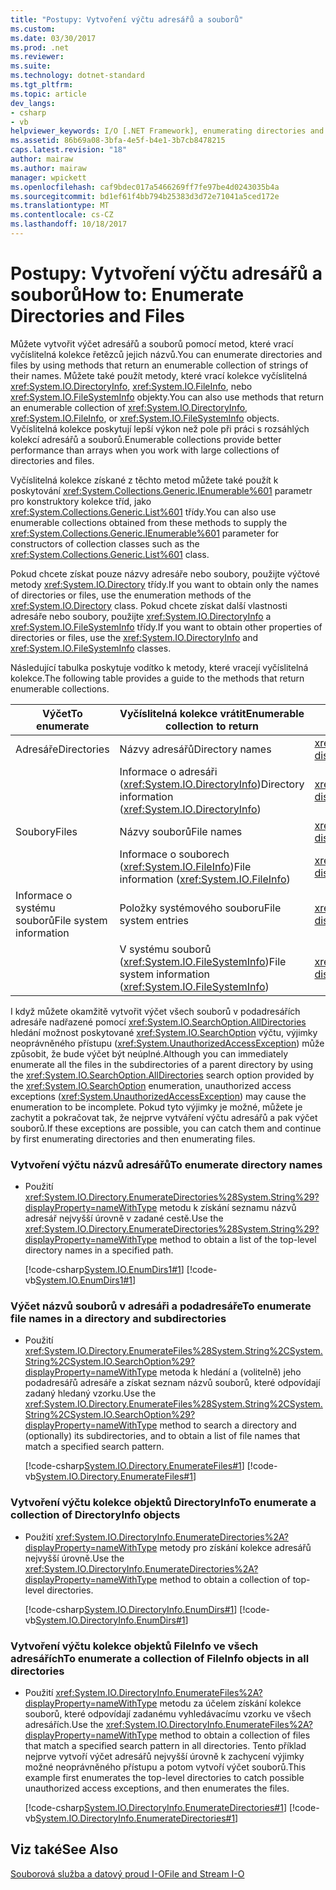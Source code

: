 ```yaml
---
title: "Postupy: Vytvoření výčtu adresářů a souborů"
ms.custom: 
ms.date: 03/30/2017
ms.prod: .net
ms.reviewer: 
ms.suite: 
ms.technology: dotnet-standard
ms.tgt_pltfrm: 
ms.topic: article
dev_langs:
- csharp
- vb
helpviewer_keywords: I/O [.NET Framework], enumerating directories and files
ms.assetid: 86b69a08-3bfa-4e5f-b4e1-3b7cb8478215
caps.latest.revision: "18"
author: mairaw
ms.author: mairaw
manager: wpickett
ms.openlocfilehash: caf9bdec017a5466269ff7fe97be4d0243035b4a
ms.sourcegitcommit: bd1ef61f4bb794b25383d3d72e71041a5ced172e
ms.translationtype: MT
ms.contentlocale: cs-CZ
ms.lasthandoff: 10/18/2017
---
```

# <a name="how-to-enumerate-directories-and-files"></a><span data-ttu-id="a1df3-102">Postupy: Vytvoření výčtu adresářů a souborů</span><span class="sxs-lookup"><span data-stu-id="a1df3-102">How to: Enumerate Directories and Files</span></span>
<span data-ttu-id="a1df3-103">Můžete vytvořit výčet adresářů a souborů pomocí metod, které vrací vyčíslitelná kolekce řetězců jejich názvů.</span><span class="sxs-lookup"><span data-stu-id="a1df3-103">You can enumerate directories and files by using methods that return an enumerable collection of strings of their names.</span></span> <span data-ttu-id="a1df3-104">Můžete také použít metody, které vrací kolekce vyčíslitelná <xref:System.IO.DirectoryInfo>, <xref:System.IO.FileInfo>, nebo <xref:System.IO.FileSystemInfo> objekty.</span><span class="sxs-lookup"><span data-stu-id="a1df3-104">You can also use methods that return an enumerable collection of <xref:System.IO.DirectoryInfo>, <xref:System.IO.FileInfo>, or <xref:System.IO.FileSystemInfo> objects.</span></span> <span data-ttu-id="a1df3-105">Vyčíslitelná kolekce poskytují lepší výkon než pole při práci s rozsáhlých kolekcí adresářů a souborů.</span><span class="sxs-lookup"><span data-stu-id="a1df3-105">Enumerable collections provide better performance than arrays when you work with large collections of directories and files.</span></span>  
  
 <span data-ttu-id="a1df3-106">Vyčíslitelná kolekce získané z těchto metod můžete také použít k poskytování <xref:System.Collections.Generic.IEnumerable%601> parametr pro konstruktory kolekce tříd, jako <xref:System.Collections.Generic.List%601> třídy.</span><span class="sxs-lookup"><span data-stu-id="a1df3-106">You can also use enumerable collections obtained from these methods to supply the <xref:System.Collections.Generic.IEnumerable%601> parameter for constructors of collection classes such as the <xref:System.Collections.Generic.List%601> class.</span></span>  
  
 <span data-ttu-id="a1df3-107">Pokud chcete získat pouze názvy adresáře nebo soubory, použijte výčtové metody <xref:System.IO.Directory> třídy.</span><span class="sxs-lookup"><span data-stu-id="a1df3-107">If you want to obtain only the names of directories or files, use the enumeration methods of the <xref:System.IO.Directory> class.</span></span> <span data-ttu-id="a1df3-108">Pokud chcete získat další vlastnosti adresáře nebo soubory, použijte <xref:System.IO.DirectoryInfo> a <xref:System.IO.FileSystemInfo> třídy.</span><span class="sxs-lookup"><span data-stu-id="a1df3-108">If you want to obtain other properties of directories or files, use the <xref:System.IO.DirectoryInfo> and <xref:System.IO.FileSystemInfo> classes.</span></span>  
  
 <span data-ttu-id="a1df3-109">Následující tabulka poskytuje vodítko k metody, které vracejí vyčíslitelná kolekce.</span><span class="sxs-lookup"><span data-stu-id="a1df3-109">The following table provides a guide to the methods that return enumerable collections.</span></span>  
  
|<span data-ttu-id="a1df3-110">Výčet</span><span class="sxs-lookup"><span data-stu-id="a1df3-110">To enumerate</span></span>|<span data-ttu-id="a1df3-111">Vyčíslitelná kolekce vrátit</span><span class="sxs-lookup"><span data-stu-id="a1df3-111">Enumerable collection to return</span></span>|<span data-ttu-id="a1df3-112">Metoda se má použít</span><span class="sxs-lookup"><span data-stu-id="a1df3-112">Method to use</span></span>|  
|------------------|-------------------------------------|-------------------|  
|<span data-ttu-id="a1df3-113">Adresáře</span><span class="sxs-lookup"><span data-stu-id="a1df3-113">Directories</span></span>|<span data-ttu-id="a1df3-114">Názvy adresářů</span><span class="sxs-lookup"><span data-stu-id="a1df3-114">Directory names</span></span>|<xref:System.IO.Directory.EnumerateDirectories%2A?displayProperty=nameWithType>|  
||<span data-ttu-id="a1df3-115">Informace o adresáři (<xref:System.IO.DirectoryInfo>)</span><span class="sxs-lookup"><span data-stu-id="a1df3-115">Directory information (<xref:System.IO.DirectoryInfo>)</span></span>|<xref:System.IO.DirectoryInfo.EnumerateDirectories%2A?displayProperty=nameWithType>|  
|<span data-ttu-id="a1df3-116">Soubory</span><span class="sxs-lookup"><span data-stu-id="a1df3-116">Files</span></span>|<span data-ttu-id="a1df3-117">Názvy souborů</span><span class="sxs-lookup"><span data-stu-id="a1df3-117">File names</span></span>|<xref:System.IO.Directory.EnumerateFiles%2A?displayProperty=nameWithType>|  
||<span data-ttu-id="a1df3-118">Informace o souborech (<xref:System.IO.FileInfo>)</span><span class="sxs-lookup"><span data-stu-id="a1df3-118">File information (<xref:System.IO.FileInfo>)</span></span>|<xref:System.IO.DirectoryInfo.EnumerateFiles%2A?displayProperty=nameWithType>|  
|<span data-ttu-id="a1df3-119">Informace o systému souborů</span><span class="sxs-lookup"><span data-stu-id="a1df3-119">File system information</span></span>|<span data-ttu-id="a1df3-120">Položky systémového souboru</span><span class="sxs-lookup"><span data-stu-id="a1df3-120">File system entries</span></span>|<xref:System.IO.Directory.EnumerateFileSystemEntries%2A?displayProperty=nameWithType>|  
||<span data-ttu-id="a1df3-121">V systému souborů (<xref:System.IO.FileSystemInfo>)</span><span class="sxs-lookup"><span data-stu-id="a1df3-121">File system information (<xref:System.IO.FileSystemInfo>)</span></span>|<xref:System.IO.DirectoryInfo.EnumerateFileSystemInfos%2A?displayProperty=nameWithType>|  
  
 <span data-ttu-id="a1df3-122">I když můžete okamžitě vytvořit výčet všech souborů v podadresářích adresáře nadřazené pomocí <xref:System.IO.SearchOption.AllDirectories> hledání možnost poskytované <xref:System.IO.SearchOption> výčtu, výjimky neoprávněného přístupu (<xref:System.UnauthorizedAccessException>) může způsobit, že bude výčet být neúplné.</span><span class="sxs-lookup"><span data-stu-id="a1df3-122">Although you can immediately enumerate all the files in the subdirectories of a parent directory by using the <xref:System.IO.SearchOption.AllDirectories> search option provided by the <xref:System.IO.SearchOption> enumeration, unauthorized access exceptions (<xref:System.UnauthorizedAccessException>) may cause the enumeration to be incomplete.</span></span> <span data-ttu-id="a1df3-123">Pokud tyto výjimky je možné, můžete je zachytit a pokračovat tak, že nejprve vytváření výčtu adresářů a pak výčet souborů.</span><span class="sxs-lookup"><span data-stu-id="a1df3-123">If these exceptions are possible, you can catch them and continue by first enumerating directories and then enumerating files.</span></span>  
  
### <a name="to-enumerate-directory-names"></a><span data-ttu-id="a1df3-124">Vytvoření výčtu názvů adresářů</span><span class="sxs-lookup"><span data-stu-id="a1df3-124">To enumerate directory names</span></span>  
  
-   <span data-ttu-id="a1df3-125">Použití <xref:System.IO.Directory.EnumerateDirectories%28System.String%29?displayProperty=nameWithType> metodu k získání seznamu názvů adresář nejvyšší úrovně v zadané cestě.</span><span class="sxs-lookup"><span data-stu-id="a1df3-125">Use the <xref:System.IO.Directory.EnumerateDirectories%28System.String%29?displayProperty=nameWithType> method to obtain a list of the top-level directory names in a specified path.</span></span>  
  
     [!code-csharp[System.IO.EnumDirs1#1](../../../samples/snippets/csharp/VS_Snippets_CLR_System/system.io.enumdirs1/cs/program.cs#1)]
     [!code-vb[System.IO.EnumDirs1#1](../../../samples/snippets/visualbasic/VS_Snippets_CLR_System/system.io.enumdirs1/vb/program.vb#1)]  
  
### <a name="to-enumerate-file-names-in-a-directory-and-subdirectories"></a><span data-ttu-id="a1df3-126">Výčet názvů souborů v adresáři a podadresáře</span><span class="sxs-lookup"><span data-stu-id="a1df3-126">To enumerate file names in a directory and subdirectories</span></span>  
  
-   <span data-ttu-id="a1df3-127">Použití <xref:System.IO.Directory.EnumerateFiles%28System.String%2CSystem.String%2CSystem.IO.SearchOption%29?displayProperty=nameWithType> metoda k hledání a (volitelně) jeho podadresářů adresáře a získat seznam názvů souborů, které odpovídají zadaný hledaný vzorku.</span><span class="sxs-lookup"><span data-stu-id="a1df3-127">Use the <xref:System.IO.Directory.EnumerateFiles%28System.String%2CSystem.String%2CSystem.IO.SearchOption%29?displayProperty=nameWithType> method to search a directory and (optionally) its subdirectories, and to obtain a list of file names that match a specified search pattern.</span></span>  
  
     [!code-csharp[System.IO.Directory.EnumerateFiles#1](../../../samples/snippets/csharp/VS_Snippets_CLR_System/system.io.directory.enumeratefiles/cs/program.cs#1)]
     [!code-vb[System.IO.Directory.EnumerateFiles#1](../../../samples/snippets/visualbasic/VS_Snippets_CLR_System/system.io.directory.enumeratefiles/vb/program.vb#1)]  
  
### <a name="to-enumerate-a-collection-of-directoryinfo-objects"></a><span data-ttu-id="a1df3-128">Vytvoření výčtu kolekce objektů DirectoryInfo</span><span class="sxs-lookup"><span data-stu-id="a1df3-128">To enumerate a collection of DirectoryInfo objects</span></span>  
  
-   <span data-ttu-id="a1df3-129">Použití <xref:System.IO.DirectoryInfo.EnumerateDirectories%2A?displayProperty=nameWithType> metody pro získání kolekce adresářů nejvyšší úrovně.</span><span class="sxs-lookup"><span data-stu-id="a1df3-129">Use the <xref:System.IO.DirectoryInfo.EnumerateDirectories%2A?displayProperty=nameWithType> method to obtain a collection of top-level directories.</span></span>  
  
     [!code-csharp[System.IO.DirectoryInfo.EnumDirs#1](../../../samples/snippets/csharp/VS_Snippets_CLR_System/system.io.directoryinfo.enumdirs/cs/program.cs#1)]
     [!code-vb[System.IO.DirectoryInfo.EnumDirs#1](../../../samples/snippets/visualbasic/VS_Snippets_CLR_System/system.io.directoryinfo.enumdirs/vb/module1.vb#1)]  
  
### <a name="to-enumerate-a-collection-of-fileinfo-objects-in-all-directories"></a><span data-ttu-id="a1df3-130">Vytvoření výčtu kolekce objektů FileInfo ve všech adresářích</span><span class="sxs-lookup"><span data-stu-id="a1df3-130">To enumerate a collection of FileInfo objects in all directories</span></span>  
  
-   <span data-ttu-id="a1df3-131">Použití <xref:System.IO.DirectoryInfo.EnumerateFiles%2A?displayProperty=nameWithType> metodu za účelem získání kolekce souborů, které odpovídají zadanému vyhledávacímu vzorku ve všech adresářích.</span><span class="sxs-lookup"><span data-stu-id="a1df3-131">Use the <xref:System.IO.DirectoryInfo.EnumerateFiles%2A?displayProperty=nameWithType> method to obtain a collection of files that match a specified search pattern in all directories.</span></span> <span data-ttu-id="a1df3-132">Tento příklad nejprve vytvoří výčet adresářů nejvyšší úrovně k zachycení výjimky možné neoprávněného přístupu a potom vytvoří výčet souborů.</span><span class="sxs-lookup"><span data-stu-id="a1df3-132">This example first enumerates the top-level directories to catch possible unauthorized access exceptions, and then enumerates the files.</span></span>  
  
     [!code-csharp[System.IO.DirectoryInfo.EnumerateDirectories#1](../../../samples/snippets/csharp/VS_Snippets_CLR_System/system.io.directoryinfo.enumeratedirectories/cs/program.cs#1)]
     [!code-vb[System.IO.DirectoryInfo.EnumerateDirectories#1](../../../samples/snippets/visualbasic/VS_Snippets_CLR_System/system.io.directoryinfo.enumeratedirectories/vb/program.vb#1)]  
  
## <a name="see-also"></a><span data-ttu-id="a1df3-133">Viz také</span><span class="sxs-lookup"><span data-stu-id="a1df3-133">See Also</span></span>  
 [<span data-ttu-id="a1df3-134">Souborová služba a datový proud I-O</span><span class="sxs-lookup"><span data-stu-id="a1df3-134">File and Stream I-O</span></span>](../../../docs/standard/io/index.md)
